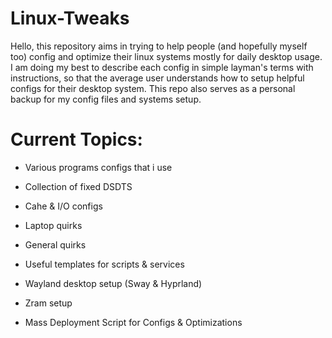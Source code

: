 # Linux-Tweaks

Hello, this repository aims in trying to help people (and hopefully myself too) config and optimize their linux systems mostly for daily desktop usage. I am doing my best to describe each config in simple layman's terms with instructions, so that the average user understands how to setup helpful configs for their desktop system. This repo also serves as a personal backup for my config files and systems setup.

# Current Topics:

* Various programs configs that i use

* Collection of fixed DSDTS

* Cahe & I/O configs

* Laptop quirks

* General quirks

* Useful templates for scripts & services

* Wayland desktop setup (Sway & Hyprland)

* Zram setup

* Mass Deployment Script for Configs & Optimizations

